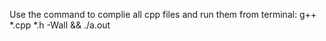 Use the command to complie all cpp files and run them from terminal: g++ \*.cpp \*.h -Wall && ./a.out
